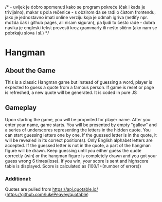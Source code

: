 /*
    - uvijek je dobro spomenuti kako se program pokreće (čak i kada je trivijalno), makar s pola rečenice
    - s obzirom da se radi o čistom frontendu, jako je jednostavno imati online verziju koja je odmah igriva (netlify npr. možda čak i github pages, ali nisam siguran), pa ljudi to često rade
    - dobra navika je engleski tekst provesti kroz grammarly ili nešto slično (ako nam se pobrkaju slova i sl.) 
*/

# Hangman

## About the Game
This is a classic Hangman game but instead of guessing a word, player is expected to guess a quote from a famous person.
If game is reset or page is refreshed, a new quote will be generated.
It is coded in pure JS

## Gameplay
Upon starting the game, you will be propmted for player name. After you enter your name, game starts.
You will be presented by empty "gallow" and a series of underscores representing the letters in the hidden quote.
You can start guessing letters one by one. If the guessed letter is in the quote, it will be revealed in its correct position(s).
Only English alphabet letters are accepted.
If the guessed letter is not in the quote, a part of the hangman figure will be drawn.
Keep guessing until you either guess the quote correctly (win) or the hangman figure is completely drawn and you got your guess wrong 6 times(lose).
If you win, your score is sent and highscore table is displayed. Score is calculated as (100/1+(number of errors))


### Additional:
Quotes are pulled from https://api.quotable.io/ (https://github.com/lukePeavey/quotable)